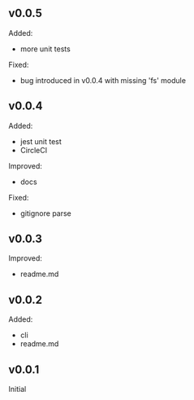 ## v0.0.5
Added:
- more unit tests

Fixed:
- bug introduced in v0.0.4 with missing 'fs' module

## v0.0.4
Added:
- jest unit test
- CircleCI

Improved:
- docs

Fixed:
- gitignore parse

## v0.0.3
Improved:
- readme.md

## v0.0.2
Added:
- cli
- readme.md

## v0.0.1
Initial
